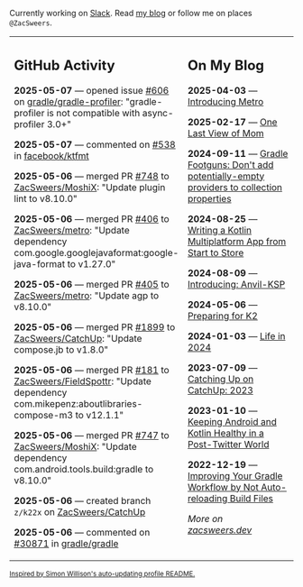 Currently working on [Slack](https://slack.com/). Read [my blog](https://zacsweers.dev/) or follow me on places `@ZacSweers`.

<table><tr><td valign="top" width="60%">

## GitHub Activity
<!-- githubActivity starts -->
**2025-05-07** — opened issue [#606](https://github.com/gradle/gradle-profiler/issues/606) on [gradle/gradle-profiler](https://github.com/gradle/gradle-profiler): "gradle-profiler is not compatible with async-profiler 3.0+"

**2025-05-07** — commented on [#538](https://github.com/facebook/ktfmt/pull/538#issuecomment-2856959758) in [facebook/ktfmt](https://github.com/facebook/ktfmt)

**2025-05-06** — merged PR [#748](https://github.com/ZacSweers/MoshiX/pull/748) to [ZacSweers/MoshiX](https://github.com/ZacSweers/MoshiX): "Update plugin lint to v8.10.0"

**2025-05-06** — merged PR [#406](https://github.com/ZacSweers/metro/pull/406) to [ZacSweers/metro](https://github.com/ZacSweers/metro): "Update dependency com.google.googlejavaformat:google-java-format to v1.27.0"

**2025-05-06** — merged PR [#405](https://github.com/ZacSweers/metro/pull/405) to [ZacSweers/metro](https://github.com/ZacSweers/metro): "Update agp to v8.10.0"

**2025-05-06** — merged PR [#1899](https://github.com/ZacSweers/CatchUp/pull/1899) to [ZacSweers/CatchUp](https://github.com/ZacSweers/CatchUp): "Update compose.jb to v1.8.0"

**2025-05-06** — merged PR [#181](https://github.com/ZacSweers/FieldSpottr/pull/181) to [ZacSweers/FieldSpottr](https://github.com/ZacSweers/FieldSpottr): "Update dependency com.mikepenz:aboutlibraries-compose-m3 to v12.1.1"

**2025-05-06** — merged PR [#747](https://github.com/ZacSweers/MoshiX/pull/747) to [ZacSweers/MoshiX](https://github.com/ZacSweers/MoshiX): "Update dependency com.android.tools.build:gradle to v8.10.0"

**2025-05-06** — created branch `z/k22x` on [ZacSweers/CatchUp](https://github.com/ZacSweers/CatchUp)

**2025-05-06** — commented on [#30871](https://github.com/gradle/gradle/issues/30871#issuecomment-2856794963) in [gradle/gradle](https://github.com/gradle/gradle)
<!-- githubActivity ends -->
</td><td valign="top" width="40%">

## On My Blog
<!-- blog starts -->
**2025-04-03** — [Introducing Metro](https://www.zacsweers.dev/introducing-metro/)

**2025-02-17** — [One Last View of Mom](https://www.zacsweers.dev/one-last-view-of-mom/)

**2024-09-11** — [Gradle Footguns: Don't add potentially-empty providers to collection properties](https://www.zacsweers.dev/gradle-footgun-adding-empty-providers-to-collection-properties/)

**2024-08-25** — [Writing a Kotlin Multiplatform App from Start to Store](https://www.zacsweers.dev/writing-a-kotlin-multiplatform-app-from-start-to-store/)

**2024-08-09** — [Introducing: Anvil-KSP](https://www.zacsweers.dev/introducing-anvil-ksp/)

**2024-05-06** — [Preparing for K2](https://www.zacsweers.dev/preparing-for-k2/)

**2024-01-03** — [Life in 2024](https://www.zacsweers.dev/life-in-2024/)

**2023-07-09** — [Catching Up on CatchUp: 2023](https://www.zacsweers.dev/catching-up-on-catchup-2023/)

**2023-01-10** — [Keeping Android and Kotlin Healthy in a Post-Twitter World](https://www.zacsweers.dev/keeping-android-healthy/)

**2022-12-19** — [Improving Your Gradle Workflow by Not Auto-reloading Build Files](https://www.zacsweers.dev/improving-your-workflow-by-not-auto-reloading-build-files/)
<!-- blog ends -->
_More on [zacsweers.dev](https://zacsweers.dev/)_
</td></tr></table>

<sub><a href="https://simonwillison.net/2020/Jul/10/self-updating-profile-readme/">Inspired by Simon Willison's auto-updating profile README.</a></sub>